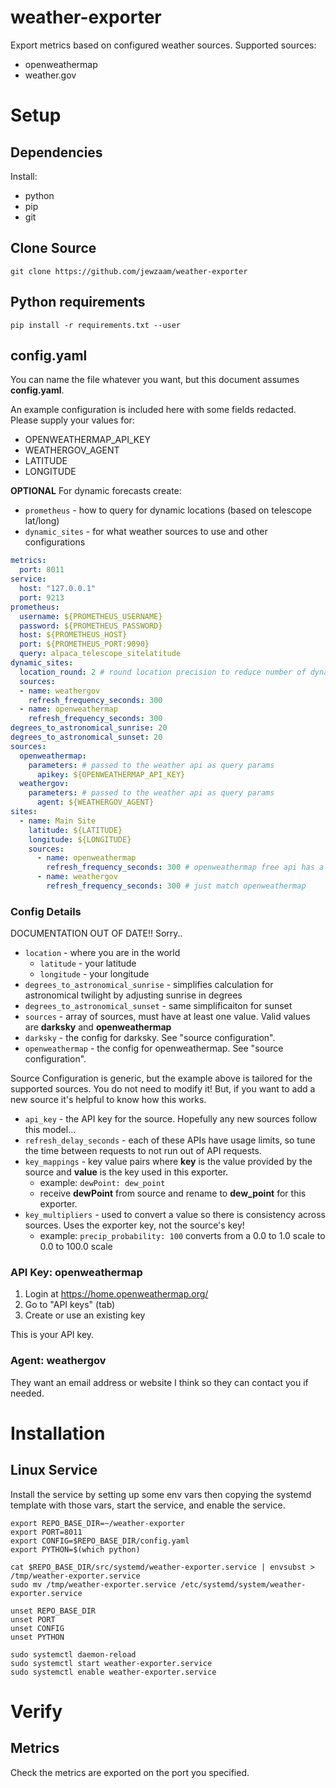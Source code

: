 # weather-exporter

Export metrics based on configured weather sources.  Supported sources:
* openweathermap
* weather.gov

# Setup

## Dependencies

Install:
* python
* pip
* git

## Clone Source

```shell
git clone https://github.com/jewzaam/weather-exporter
```

## Python requirements

```shell
pip install -r requirements.txt --user
```

## config.yaml

You can name the file whatever you want, but this document assumes **config.yaml**.

An example configuration is included here with some fields redacted.  Please supply your values for:
* OPENWEATHERMAP_API_KEY
* WEATHERGOV_AGENT
* LATITUDE
* LONGITUDE

**OPTIONAL** For dynamic forecasts create:
* `prometheus` - how to query for dynamic locations (based on telescope lat/long)
* `dynamic_sites` - for what weather sources to use and other configurations

```yaml
metrics:
  port: 8011
service:
  host: "127.0.0.1"
  port: 9213
prometheus:
  username: ${PROMETHEUS_USERNAME}
  password: ${PROMETHEUS_PASSWORD}
  host: ${PROMETHEUS_HOST}
  port: ${PROMETHEUS_PORT:9090}
  query: alpaca_telescope_sitelatitude
dynamic_sites:
  location_round: 2 # round location precision to reduce number of dynamic sites
  sources:
  - name: weathergov
    refresh_frequency_seconds: 300
  - name: openweathermap
    refresh_frequency_seconds: 300
degrees_to_astronomical_sunrise: 20
degrees_to_astronomical_sunset: 20
sources:
  openweathermap:
    parameters: # passed to the weather api as query params
      apikey: ${OPENWEATHERMAP_API_KEY}
  weathergov:
    parameters: # passed to the weather api as query params
      agent: ${WEATHERGOV_AGENT}
sites:
  - name: Main Site
    latitude: ${LATITUDE}
    longitude: ${LONGITUDE}
    sources:
      - name: openweathermap
        refresh_frequency_seconds: 300 # openweathermap free api has a limit of 1000 calls a day, this will consume 288
      - name: weathergov
        refresh_frequency_seconds: 300 # just match openweathermap
```

### Config Details

DOCUMENTATION OUT OF DATE!!  Sorry..


* `location` - where you are in the world
  * `latitude` - your latitude
  * `longitude` - your longitude
* `degrees_to_astronomical_sunrise` - simplifies calculation for astronomical twilight by adjusting sunrise in degrees
* `degrees_to_astronomical_sunset` - same simplificaiton for sunset
* `sources` - array of sources, must have at least one value.  Valid values are **darksky** and **openweathermap**
* `darksky` - the config for darksky.  See "source configuration".
* `openweathermap` - the config for openweathermap.  See "source configuration".

Source Configuration is generic, but the example above is tailored for the supported sources.  You do not need to modify it!  But, if you want to add a new source it's helpful to know how this works.
* `api_key` - the API key for the source.  Hopefully any new sources follow this model...
* `refresh_delay_seconds` - each of these APIs have usage limits, so tune the time between requests to not run out of API requests.
* `key_mappings` - key value pairs where **key** is the value provided by the source and **value** is the key used in this exporter.
  * example: `dewPoint: dew_point`
  * receive **dewPoint** from source and rename to **dew_point** for this exporter.
* `key_multipliers` - used to convert a value so there is consistency across sources.  Uses the exporter key, not the source's key!
  * example: `precip_probability: 100` converts from a 0.0 to 1.0 scale to 0.0 to 100.0 scale

### API Key: openweathermap

1. Login at https://home.openweathermap.org/ 
1. Go to "API keys" (tab)
1. Create or use an existing key

This is your API key.

### Agent: weathergov

They want an email address or website I think so they can contact you if needed.

# Installation

## Linux Service

Install the service by setting up some env vars then copying the systemd template with those vars, start the service, and enable the service.

```shell
export REPO_BASE_DIR=~/weather-exporter
export PORT=8011
export CONFIG=$REPO_BASE_DIR/config.yaml
export PYTHON=$(which python)

cat $REPO_BASE_DIR/src/systemd/weather-exporter.service | envsubst > /tmp/weather-exporter.service
sudo mv /tmp/weather-exporter.service /etc/systemd/system/weather-exporter.service

unset REPO_BASE_DIR
unset PORT
unset CONFIG
unset PYTHON

sudo systemctl daemon-reload
sudo systemctl start weather-exporter.service
sudo systemctl enable weather-exporter.service
```

# Verify

## Metrics 
Check the metrics are exported on the port you specified.
